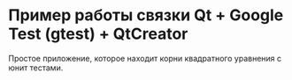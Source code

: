 # Пример работы связки Qt + Google Test (gtest) + QtCreator

Простое приложение, которое находит корни квадратного уравнения с юнит тестами.
